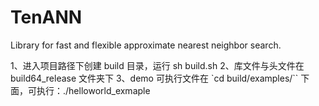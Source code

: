 # TenANN
Library for fast and flexible approximate nearest neighbor search.

1、进入项目路径下创建 build 目录，运行 sh build.sh
2、库文件与头文件在 build64_release 文件夹下
3、demo 可执行文件在 `cd build/examples/`` 下面，可执行：./helloworld_exmaple